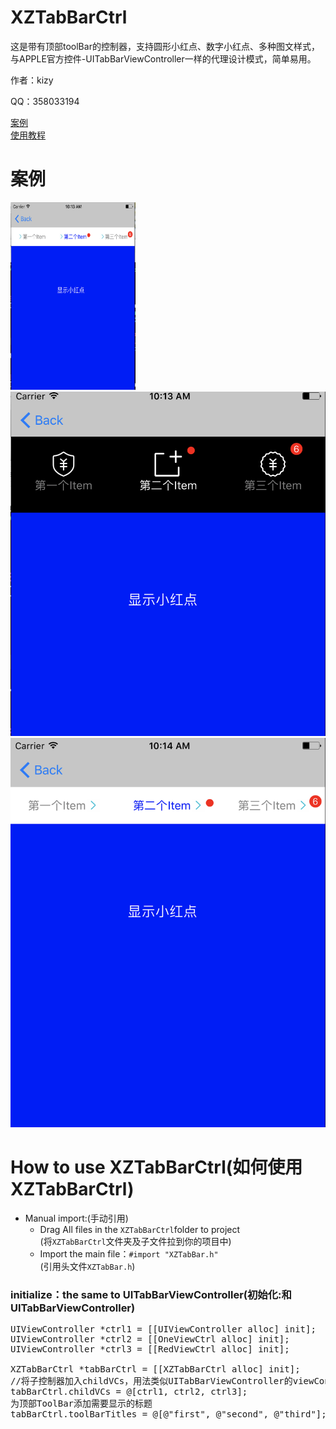# XZTabBarCtrl
<p>这是带有顶部toolBar的控制器，支持圆形小红点、数字小红点、多种图文样式，与APPLE官方控件-UITabBarViewController一样的代理设计模式，简单易用。</p>
<p>作者：kizy</p>
<p>QQ：358033194</p>
<a href="#case">案例</a><br>
<a href = "#use">使用教程</a>
<h1 name = "case">案例</h1>
<img src = "example1.png" style = "width: 200px; height: 300px;"\>
<img src = "example2.png" \>
<img src = "example3.png" \>
<h1 name = "use">How to use XZTabBarCtrl(如何使用XZTabBarCtrl)</h1>
<ul>
<li>Manual import:(手动引用)
<ul>
<li>
Drag All files in the <code>XZTabBarCtrl</code>folder to project<br>
(将<code>XZTabBarCtrl</code>文件夹及子文件拉到你的项目中)
</li>
<li>
Import the main file：<code>#import "XZTabBar.h"</code><br>
(引用头文件<code>XZTabBar.h</code>)</li>
</ul>
</li>
</ul>
<h3>initialize：the same to UITabBarViewController(初始化:和UITabBarViewController)</h3>

<pre>
UIViewController *ctrl1 = [[UIViewController alloc] init];
UIViewController *ctrl2 = [[OneViewCtrl alloc] init];
UIViewController *ctrl3 = [[RedViewCtrl alloc] init];

<span class="pl-c1">XZTabBarCtrl</span> *tabBarCtrl = [[<span class="pl-c1">XZTabBarCtrl</span> alloc] init];
<span class="pl-c">//将子控制器加入childVCs，用法类似UITabBarViewController的viewControllers</span>
tabBarCtrl.childVCs = @[ctrl1, ctrl2, ctrl3];
<span class="pl-c">为顶部ToolBar添加需要显示的标题</span>
tabBarCtrl.toolBarTitles = @[@"first", @"second", @"third"];
</pre>


